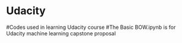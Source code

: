 # Udacity
#Codes used in learning Udacity course
#The Basic BOW.ipynb is for Udacity machine learning capstone proposal
